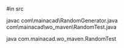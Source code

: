 #in src

javac com\mainacad\RandomGenerator.java com\mainacad\wo_maven\RandomTest.java

java com.mainacad.wo_maven.RandomTest
